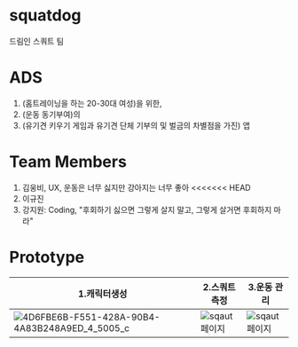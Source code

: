 # squatdog
드림인 스쿼트 팀

# ADS
1. (홈트레이닝을 하는 20-30대 여성)을 위한, 
2. (운동 동기부여)의 
3. (유기견 키우기 게임과 유기견 단체 기부의 및 벌금의 차별점을 가진) 앱

# Team Members
1. 김웅비, UX, 운동은 너무 싫지만 강아지는 너무 좋아
<<<<<<< HEAD
2. 이규진
3. 강지원: Coding, "후회하기 싫으면 그렇게 살지 말고, 그렇게 살거면 후회하지 마라"

# Prototype
|1.캐릭터생성|2.스쿼트 측정|3.운동 관리|
|---|---|---|
|![4D6FBE6B-F551-428A-90B4-4A83B248A9ED_4_5005_c](https://user-images.githubusercontent.com/67060797/92296191-e5417480-ef6c-11ea-827a-0644ec434c35.jpeg)|![sqaut페이지](https://user-images.githubusercontent.com/69199411/92296213-13bf4f80-ef6d-11ea-82c7-8fad2a6d31e2.jpeg)|![sqaut페이지](https://user-images.githubusercontent.com/69199411/92296213-13bf4f80-ef6d-11ea-82c7-8fad2a6d31e2.jpeg)|